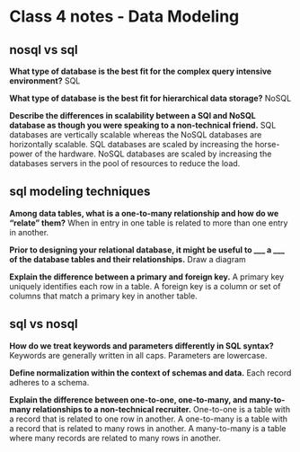# Class 4 notes - Data Modeling

## nosql vs sql

**What type of database is the best fit for the complex query intensive environment?**
SQL

**What type of database is the best fit for hierarchical data storage?**
NoSQL

**Describe the differences in scalability between a SQl and NoSQL database as though you were speaking to a non-technical friend.**
SQL databases are vertically scalable whereas the NoSQL databases are horizontally scalable. SQL databases are scaled by increasing the horse-power of the hardware. NoSQL databases are scaled by increasing the databases servers in the pool of resources to reduce the load.

## sql modeling techniques

**Among data tables, what is a one-to-many relationship and how do we “relate” them?**
When in entry in one table is related to more than one entry in another.

**Prior to designing your relational database, it might be useful to ___ a ___ of the database tables and their relationships.**
Draw a diagram

**Explain the difference between a primary and foreign key.**
A primary key uniquely identifies each row in a table. A foreign key is a column or set of columns that match a primary key in another table.

## sql vs nosql

**How do we treat keywords and parameters differently in SQL syntax?**
Keywords are generally written in all caps. Parameters are lowercase.

**Define normalization within the context of schemas and data.**
Each record adheres to a schema. 

**Explain the difference between one-to-one, one-to-many, and many-to-many relationships to a non-technical recruiter.**
One-to-one is a table with a record that is related to one row in another. A one-to-many is a table with a record that is related to many rows in another. A many-to-many is a table where many records are related to many rows in another.
